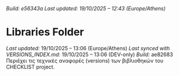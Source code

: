 *Build: e56343a*
*Last updated: 19/10/2025 – 12:43 (Europe/Athens)*
# Libraries Folder  
*Last updated:* 19/10/2025 – 13:06 (Europe/Athens)
*Last synced with VERSIONS_INDEX.md:* 19/10/2025 – 13:06 (DEV-only)
*Build:* ae82683
Περιέχει τις τεχνικές αναφορές (versions) των βιβλιοθηκών του CHECKLIST project.
